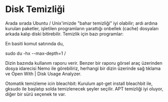 # Disk Temizliği

Arada sırada Ubuntu / Unix'imizde "bahar temizliği" iyi olabilir; ardı
ardına kurulan paketler, işletilen programların yarattığı onbellek
(cache) dosyaları arkada kalıp diski bitirebilir. Temizlik için bazı
programlar:

En basiti komut satırında du,

sudo du -hx --max-depth=1 /

Dizin bazında kullanım raporu verir. Benzer bir raporu görsel araç
üzerinden dosya idarecisi Nemo ile görebiliriz, herhangi bir dizin
üzerinde sağ tıklama ve Open With | Disk Usage Analyzer.

Otomatik temizleme icin bleachbit: Kurulum apt-get install bleachbit
ile, gksudo ile başlatıp solda temizlenecek şeyler seçilir. APT
temizliği iyi oluyor, diğer bir sürü seçenek te var.





